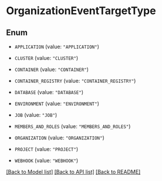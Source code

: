 # OrganizationEventTargetType

## Enum


* `APPLICATION` (value: `"APPLICATION"`)

* `CLUSTER` (value: `"CLUSTER"`)

* `CONTAINER` (value: `"CONTAINER"`)

* `CONTAINER_REGISTRY` (value: `"CONTAINER_REGISTRY"`)

* `DATABASE` (value: `"DATABASE"`)

* `ENVIRONMENT` (value: `"ENVIRONMENT"`)

* `JOB` (value: `"JOB"`)

* `MEMBERS_AND_ROLES` (value: `"MEMBERS_AND_ROLES"`)

* `ORGANIZATION` (value: `"ORGANIZATION"`)

* `PROJECT` (value: `"PROJECT"`)

* `WEBHOOK` (value: `"WEBHOOK"`)


[[Back to Model list]](../README.md#documentation-for-models) [[Back to API list]](../README.md#documentation-for-api-endpoints) [[Back to README]](../README.md)


